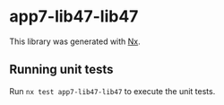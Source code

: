 # app7-lib47-lib47

This library was generated with [Nx](https://nx.dev).

## Running unit tests

Run `nx test app7-lib47-lib47` to execute the unit tests.
